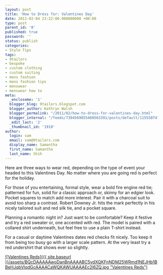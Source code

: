 ```yaml
---
layout: post
title: 'How to Dress for: Valentines Day'
date: 2011-02-04 23:22:00.000000000 +00:00
type: post
parent_id: '0'
published: true
password: ''
status: publish
categories:
- Style Tips
tags:
- 9tailors
- bespoke
- custom clothing
- custom suiting
- mens fashion
- mens fashion tips
- menswear
- menswear how to
meta:
  _encloseme: '1'
  blogger_blog: 9tailors.blogspot.com
  blogger_author: Kathryn Walsh
  blogger_permalink: "/2011/02/how-to-dress-for-valentines-day.html"
  blogger_internal: "/feeds/7394569855460563391/posts/default/1155507475576017563"
  _edit_last: '2'
  _thumbnail_id: '1910'
author:
  login: sam
  email: sam@9tailors.com
  display_name: Samantha
  first_name: Samantha
  last_name: Shih
---
```

Here are three ways to wear red, depending on the type of event your headed to this Valentines Day. No matter where you are going red is perfect for the holiday.

For those of you entertaining, formal style, wear a bold fire engine red tie; patterned for fun, solid for a classic approach or, skinny for an edgier look. Pocket squares to match add more interest. Pair it with a charcoal suit to avoid too sharp a contrast. Robert Downey Jr. hits the mark perfectly in his nicely tailored suit and red silk tie, and a pocket square.

Planning a romantic night in? Just want to be comfortable? Keep it festive and try a red sweater or, one accented with red. The model is paired with a collared shirt underneath, but feel free to use a plain T-shirt instead.

For a casual or daytime Valentines dates red checks fit nicely. Too keep it from being too busy go with a larger scale pattern. At the very least try a red undershirt that shows ever so slightly.

[![Valentines Reds]({{ site.baseurl }}/assets/BQcDAAAAAwoDanBnAAAABC5vdXQKFnNDM25WRmd1NEJHb1BBeHJqbVlqdGcAAAACaWQKAWUAAAAEc2l6ZQ.jpg "Valentines Reds")](http://www.polyvore.com/valentines_reds/set?.embedder=2220185&.mid=embed&id=27801092)